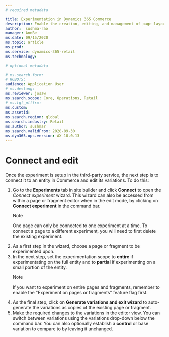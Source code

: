 ```yaml
---
# required metadata

title: Experimentation in Dynamics 365 Commerce
description: Enable the creation, editing, and management of page layout and content treatments in site builder. End-to-end experimentation support will be enabled for e-commerce pages, as well as entities within a page.
author:  sushma-rao 
manager: AnnBe
ms.date: 09/15/2020
ms.topic: article
ms.prod: 
ms.service: dynamics-365-retail
ms.technology: 

# optional metadata

# ms.search.form: 
# ROBOTS: 
audience: Application User
# ms.devlang: 
ms.reviewer: josaw
ms.search.scope: Core, Operations, Retail
# ms.tgt_pltfrm: 
ms.custom: 
ms.assetid: 
ms.search.region: global
ms.search.industry: Retail
ms.author: sushmar
ms.search.validFrom: 2020-09-30
ms.dyn365.ops.version: AX 10.0.13
---
```


# Connect and edit
Once the experiment is setup in the third-party service, the next step is to connect it to an entity in Commerce and edit its variations. To do this:
1. Go to the **Experiments** tab in site builder and click **Connect** to open the *Connect experiment* wizard. This wizard can also be accessed from within a page or fragment editor when in the edit mode, by clicking on **Connect experiment** in the command bar.
    > [!NOTE]
    > One page can only be connected to one experiment at a time. To connect a page to a different experiment, you will need to first delete the existing experiment.
1. As a first step in the wizard, choose a page or fragment to be experimented upon.
1. In the next step, set the experimentation scope to **entire** if experimentating on the full entity and to **partial** if experimenting on a small portion of the entity.
    > [!NOTE]
    > If you want to experiment on entire pages and fragments, remember to enable the "Experiment on pages or fragments" feature flag first.
1. As the final step, click on **Generate variations and exit wizard** to auto-generate the variations as copies of the existing page or fragment. 
1. Make the required changes to the variations in the editor view. You can switch between variations using the variations drop-down below the command bar. You can also optionally establish a **control** or base variation to compare to by leaving it unchanged.
